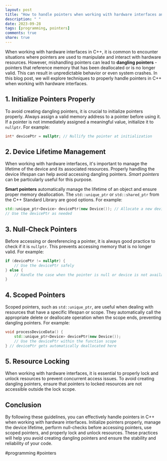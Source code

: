 ```yaml
---
layout: post
title: "How to handle pointers when working with hardware interfaces and avoid creating dangling pointers in C++"
description: " "
date: 2023-09-28
tags: [programming, pointers]
comments: true
share: true
---
```


When working with hardware interfaces in C++, it is common to encounter situations where pointers are used to manipulate and interact with hardware resources. However, mishandling pointers can lead to **dangling pointers** - pointers that reference memory that has been deallocated or is no longer valid. This can result in unpredictable behavior or even system crashes. In this blog post, we will explore techniques to properly handle pointers in C++ when working with hardware interfaces.

## 1. Initialize Pointers Properly

To avoid creating dangling pointers, it is crucial to initialize pointers properly. Always assign a valid memory address to a pointer before using it. If a pointer is not immediately assigned a meaningful value, initialize it to `nullptr`. For example:

```cpp
int* devicePtr = nullptr; // Nullify the pointer at initialization
```

## 2. Device Lifetime Management

When working with hardware interfaces, it's important to manage the lifetime of the device and its associated resources. Properly handling the device lifespan can help avoid accessing dangling pointers. *Smart pointers* can be particularly useful for this purpose.

**Smart pointers** automatically manage the lifetime of an object and ensure proper memory deallocation. The `std::unique_ptr` or `std::shared_ptr` from the C++ Standard Library are good options. For example:

```cpp
std::unique_ptr<Device> devicePtr(new Device()); // Allocate a new device
// Use the devicePtr as needed
```

## 3. Null-Check Pointers

Before accessing or dereferencing a pointer, it is always good practice to check if it is `nullptr`. This prevents accessing memory that is no longer valid. For example:

```cpp
if (devicePtr != nullptr) {
    // Use the devicePtr safely
} else {
    // Handle the case when the pointer is null or device is not available
}
```

## 4. Scoped Pointers

Scoped pointers, such as `std::unique_ptr`, are useful when dealing with resources that have a specific lifespan or scope. They automatically call the appropriate delete or deallocate operation when the scope ends, preventing dangling pointers. For example:

```cpp
void processDeviceData() {
    std::unique_ptr<Device> devicePtr(new Device());
    // Use the devicePtr within the function scope
} // devicePtr gets automatically deallocated here
```

## 5. Resource Locking

When working with hardware interfaces, it is essential to properly lock and unlock resources to prevent concurrent access issues. To avoid creating dangling pointers, ensure that pointers to locked resources are not accessible outside the lock scope.

## Conclusion

By following these guidelines, you can effectively handle pointers in C++ when working with hardware interfaces. Initialize pointers properly, manage the device lifetime, perform null-checks before accessing pointers, use scoped pointers, and properly lock and unlock resources. These practices will help you avoid creating dangling pointers and ensure the stability and reliability of your code.

#programming #pointers